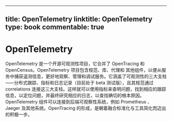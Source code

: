 
---
title: OpenTelemetry
linktitle: OpenTelemetry
type: book
commentable: true
---

# OpenTelemetry

OpenTelemetry 是一个开源可观测性项目，它合并了 OpenTracing 和 OpenCensus。OpenTelemetry 项目包含规范、库、代理和
其他组件，以便从服务中捕获遥测信息，更好地观察、管理和调试服务。它涵盖了可观测性的三大支柱⸺分布式跟踪、指标和日志记录（目前处于 beta 测试版），且其规范通过 correlations 连接这三大支柱。这样就可以使用指标来查明问题，找到相应的跟踪
信息，以定位问题，并最终研究相应的日志，以查找确切的根本原因。OpenTelemetry 组件可以连接到后端可观察性系统，例如 Prometheus 、Jaeger 及其他系统。OpenTracing 的形成，是朝着融合标准化与工具简化而迈出的积极一步。

    
